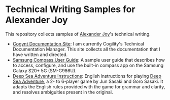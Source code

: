 # Technical Writing Samples for Alexander Joy

This repository collects samples of [Alexander Joy](https://github.com/lex-joy)'s technical writing.

* [Cogynt Documentation Site](https://docs.cogynt.com/): I am currently Cogility's Technical Documentation Manager. This site collects all the documentation that I have written and directed.
* [Samsung Compass User Guide](https://github.com/lex-joy/technical-writing-samples/blob/main/samsung-compass-user-guide.md): A sample user guide that describes how to access, configure, and use the built-in compass app on the Samsung Galaxy S20+ 5G (SM-G986U).
* [Deep Sea Adventure Instructions](https://github.com/lex-joy/technical-writing-samples/blob/main/deep-sea-adventure-instructions.md): English instructions for playing [Deep Sea Adventure](https://oinkgames.com/en/games/analog/deep-sea-adventure/), a 2- to 6-player game by Jun Sasaki and Goro Sasaki. It adapts the English rules provided with the game for grammar and clarity, and resolves ambiguities present in the original.
